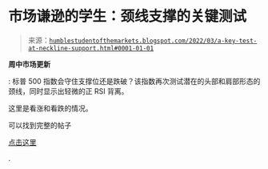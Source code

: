 <!--yml

类别：未分类

日期：2024-05-18 01:47:16

-->

# 市场谦逊的学生：颈线支撑的关键测试

> 来源：[`humblestudentofthemarkets.blogspot.com/2022/03/a-key-test-at-neckline-support.html#0001-01-01`](https://humblestudentofthemarkets.blogspot.com/2022/03/a-key-test-at-neckline-support.html#0001-01-01)

**周中市场更新**

: 标普 500 指数会守住支撑位还是跌破？该指数再次测试潜在的头部和肩部形态的颈线，同时显示出轻微的正 RSI 背离。

这里是看涨和看跌的情况。

可以找到完整的帖子

[点击这里](https://humblestudentofthemarkets.com/2022/03/02/a-key-test-at-neckline-support/)

.
